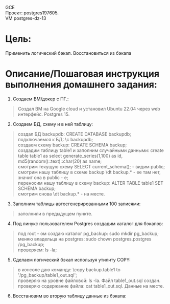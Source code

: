 GCE   
Проект: postgres197605.  
VM postgres-dz-13

# Цель:    
Применить логический бэкап. Восстановиться из бэкапа      

# Описание/Пошаговая инструкция выполнения домашнего задания:   

1. Создаем ВМ/докер c ПГ.:    
> Создал ВМ на Google cloud и установил Ubuntu 22.04 через web интерфейс. Postgres 15.        

2. Создаем БД, схему и в ней таблицу:         
> создал БД backupdb: CREATE DATABASE backupdb;          
> подключаемся к БД: \c backupdb;     
> создаем схему backup: CREATE SCHEMA backup;     
> создадим таблицу table1 и заполним случайными данными: create table table1 as select generate_series(1,100) as id, md5(random()::text)::char(20) as name;         
> смотрим текущую схему SELECT current_schema(); - видим public;     
> смотрим нашу таблицу в схеме backup \dt backup.* - ее там нет, значит она в public - e;     
> переносим нашу таблицу в схему backup: ALTER TABLE table1 SET SCHEMA backup;     
> смотрим снова \dt backup.* - на месте.    

3. Заполним таблицы автосгенерированными 100 записями:     
> заполнили в предыдущем пункте. 

4. Под линукс пользователем Postgres создадим каталог для бэкапов:
> под root - ом создаю каталог pg_backup: sudo mkdir pg_backup;     
> меняю владельца на postgres: sudo chown postgres.postgres /pg_backup;     
> проверяем: ls -la;     

5. Сделаем логический бэкап используя утилиту COPY:      
> в консоле даю команду: \copy backup.table1 to '/pg_backup/table1_out.sql';     
> проверяю на уровне файловой: ls -la. Файл table1_out.sql создан.             
> проверяю содержание файла: cat table1_out.sql. Данные на месте.      

6. Восстановим во вторую таблицу данные из бэкапа:   
>      
